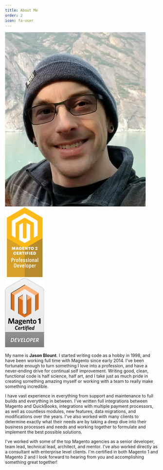 ```yaml
---
title: About Me
order: 2
icon: fa-user
---
```


<div class="row">
    <div class="3u 12u$(mobile)">
        <div class="item">
            <a href="#" class="image fit"><img src="images/headshot.png" alt="Jason Blount" /></a>
        </div>
        <div class="row">
            <div class="6u">
                <a href="{{ site.certification_url }}" class="image fit"><img src="images/big_professional_developer_m2.png" alt="Magento 2 Certified Professional Developer" /></a>
            </div>
            <div class="6u">
                <a href="{{ site.certification_url }}" class="image fit"><img src="images/big_developer.png" alt="Magento 1 Certified Developer" /></a>
            </div>
        </div>
    </div>
    <div class="9u 12u$(mobile)">
        <p>My name is <strong>Jason Blount</strong>. I started writing code as a hobby in 1998, and have been working 
        full time with Magento since early 2014. I've been fortunate enough to turn something I love into a profession, 
        and have a never-ending drive for continual self improvement. Writing good, clean, functional code is half 
        science, half art, and I take just as much pride in creating something amazing myself or working with a team to 
        really make something  incredible.</p>
        <p>I have vast experience in everything from support and maintenance to full builds and everything in between. 
        I've written full integrations between Magento and QuickBooks, integrations with multiple payment processors, as 
        well as countless modules, new features, data migrations, and modifications over the years. I've also worked
        with many clients to determine exactly what their needs are by taking a deep dive into their business processes
        and needs and working together to formulate and implement the best possible solutions.</p>
        <p>I've worked with some of the top Magento agencies as a senior developer, team lead, technical lead,
        architect, and mentor. I've also worked directly as a consultant with enterprise level clients. I'm certified in
        both Magento 1 and Magento 2 and I look forward to hearing from you and accomplishing something great together!</p>
    </div>
</div>
